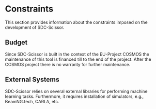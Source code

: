 # Constraints
This section provides information about the constraints imposed on the development of SDC-Scissor.

## Budget
Since SDC-Scissor is built in the context of the EU-Project COSMOS the maintenance of this tool is financed till to the
end of the project. After the COSMOS project there is no warranty for further maintenance.

## External Systems
SDC-Scissor relies on several external libraries for performing machine learning tasks. Furthermore, it requires
installation of simulators, e.g., BeamNG.tech, CARLA, etc.

